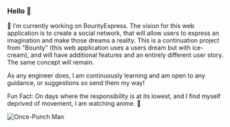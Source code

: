 ### Hello 👋

🔭 I’m currently working on BountyExpress. The vision for this web application is to create a social network, that will allow users to express an imagination and make those dreams a reality. This is a continuation project from "Bounty" (this web application uses a users dream but with ice-cream), and will have additional features and an entirely different user story. The same concept will remain. 

As any engineer does, I am continuously learning and am open to any guidance, or suggestions so send them my way! 


Fun Fact: On days where the responsibility is at its lowest, and I find myself deprived of movement, I am watching anime. 🤌

![Once-Punch Man](https://cdn.guidingtech.com/imager/assets/215507/best-anime-One-Punch-Man-HD-wallpapers_4d470f76dc99e18ad75087b1b8410ea9.jpg?1549108744)

<!--
**sunny-lee3/sunny-lee3** is a ✨ _special_ ✨ repository because its `README.md` (this file) appears on your GitHub profile.

Here are some ideas to get you started:

- 🔭 I’m currently working on ...
- 🌱 I’m currently learning ...
- 👯 I’m looking to collaborate on ...
- 🤔 I’m looking for help with ...
- 💬 Ask me about ...
- 📫 How to reach me: ...
- 😄 Pronouns: ...
- ⚡ Fun fact: ...
-->
